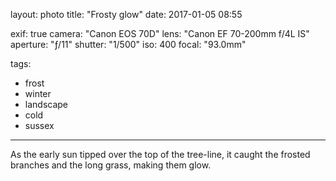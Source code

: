 layout: photo
title: "Frosty glow"
date: 2017-01-05 08:55

exif: true
camera: "Canon EOS 70D"
lens: "Canon EF 70-200mm f/4L IS"
aperture: "ƒ/11"
shutter: "1/500"
iso: 400
focal: "93.0mm"

tags:
  - frost
  - winter
  - landscape
  - cold
  - sussex
---

As the early sun tipped over the top of the tree-line, it caught the frosted branches and the long grass, making them glow.
